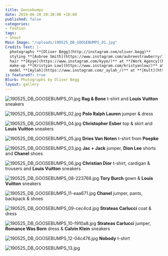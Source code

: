 ```yaml
---
title: Goosebumps
date: 2019-06-20 20:30:00 +10:00
published: false
categories:
- Fashion
tags:
- Shoot
Main Image: "/uploads/190525_DB_GOOSEBUMPS_01.jpg"
Credits Text: |-
  photographs **[Oliver Begg](http://instagram.com/oliver.begg)**
  styling **[Aubree Smith](https://www.instagram.com/aubreestrawberry/)**
  hair **[Kyye](https://www.instagram.com/kyye/)** at **[Work Agency](https://www.instagram.com/workagency/)**
  make-up **[Kristyan Low](https://www.instagram.com/kristyanlow/)** at **[DLM](https://www.instagram.com/DLM_AU/)**
  model **[Aylah](https://www.instagram.com/_aylah_/)** at **[Kult](https://www.instagram.com/kultaustralia/)**
is featured?: true
Blurb: Photographs by Oliver Begg
layout: gallery
---
```


![190525_DB_GOOSEBUMPS_01.jpg](/uploads/190525_DB_GOOSEBUMPS_01.jpg)
**Rag & Bone** t-shirt and **Louis Vuitton** sneakers

![190525_DB_GOOSEBUMPS_02.jpg](/uploads/190525_DB_GOOSEBUMPS_02.jpg)
**Polo Ralph Lauren** jumper & dress

![190525_DB_GOOSEBUMPS_04.jpg](/uploads/190525_DB_GOOSEBUMPS_04.jpg)
**Christopher Esber** top & skirt and **Louis Vuitton** sneakers

![190525_DB_GOOSEBUMPS_05.jpg](/uploads/190525_DB_GOOSEBUMPS_05.jpg)
**Dries Van Noten** t-shirt from **Poepke**

![190525_DB_GOOSEBUMPS_03.jpg](/uploads/190525_DB_GOOSEBUMPS_03.jpg)
**Jac + Jack** jumper, **Dion Lee** shorts and **Chanel** shoes

![190525_DB_GOOSEBUMPS_06.jpg](/uploads/190525_DB_GOOSEBUMPS_06.jpg)
**Christian Dior** t-shirt, cardigan & trousers and **Louis Vuitton** sneakers

![190525_DB_GOOSEBUMPS_08-223768.jpg](/uploads/190525_DB_GOOSEBUMPS_08-223768.jpg)
**Tory Burch** gown & **Louis Vuitton** sneakers

![190525_DB_GOOSEBUMPS_11-eaa671.jpg](/uploads/190525_DB_GOOSEBUMPS_11-eaa671.jpg)
**Chanel** jumper, pants, backpack & shoes

![190525_DB_GOOSEBUMPS_09-cec4cd.jpg](/uploads/190525_DB_GOOSEBUMPS_09-cec4cd.jpg)
**Strateas Carlucci** coat & dress

![190525_DB_GOOSEBUMPS_10-f910a8.jpg](/uploads/190525_DB_GOOSEBUMPS_10-f910a8.jpg)
**Strateas Carlucci** jumper, **Romance Was Born** dress & **Calvin Klein** sneakers

![190525_DB_GOOSEBUMPS_12-04c476.jpg](/uploads/190525_DB_GOOSEBUMPS_12-04c476.jpg)
**Nobody** t-shirt

![190525_DB_GOOSEBUMPS_13.jpg](/uploads/190525_DB_GOOSEBUMPS_13.jpg)

